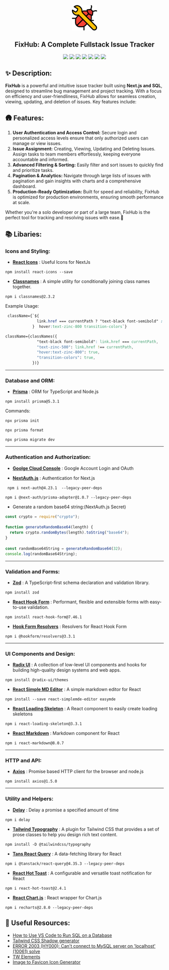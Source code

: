 <div align="center">
  <a href="https://github.com/Sumonta056/FixHub-Issue-Tracker-Website" target="blank">
  <img src="./app/assets/icon.png" width="80" alt="Logo" /></a>

  <h2> FixHub: A Complete Fullstack Issue Tracker </h2>

![](https://img.shields.io/badge/TypeScript-007ACC?style=for-the-badge&logo=typescript&logoColor=white) ![](https://img.shields.io/badge/Next.js-000000?style=for-the-badge&logo=next.js&logoColor=white) ![](https://img.shields.io/badge/Tailwind_CSS-38B2AC?style=for-the-badge&logo=tailwind-css&logoColor=white) ![](https://img.shields.io/badge/React-61DAFB?style=for-the-badge&logo=react&logoColor=black) ![](https://img.shields.io/badge/Prisma-3982CE?style=for-the-badge&logo=Prisma&logoColor=white) ![](https://img.shields.io/badge/Radix_UI-6200EE?style=for-the-badge&logo=radix-ui&logoColor=white) ![](https://img.shields.io/badge/NextAuth.js-000000?style=for-the-badge&logo=next.js&logoColor=white)

</div>

## ✨ Description:

**FixHub** is a powerful and intuitive issue tracker built using **Next.js and SQL**, designed to streamline bug management and project tracking. With a focus on efficiency and user-friendliness, FixHub allows for seamless creation, viewing, updating, and deletion of issues. Key features include:

## 🛖 Features:

1. **User Authentication and Access Control:** Secure login and personalized access levels ensure that only authorized users can manage or view issues.
2. **Issue Assignment:** Creating, Viewing, Updating and Deleting Issues. Assign tasks to team members effortlessly, keeping everyone accountable and informed.
3. **Advanced Filtering & Sorting:** Easily filter and sort issues to quickly find and prioritize tasks.
4. **Pagination & Analytics:** Navigate through large lists of issues with pagination and gain insights with charts and a comprehensive dashboard.
5. **Production-Ready Optimization:** Built for speed and reliability, FixHub is optimized for production environments, ensuring smooth performance at scale.

Whether you're a solo developer or part of a large team, FixHub is the perfect tool for tracking and resolving issues with ease.🐞

## 📚 Libaries:

### Icons and Styling:

- **[React Icons](https://react-icons.github.io/react-icons/)** : Useful Icons for NextJs

```
npm install react-icons --save
```

- **[Classnames](https://www.npmjs.com/package/classnames)** : A simple utility for conditionally joining class names together.

```
npm i classnames@2.3.2
```

Example Usage:

```css
 className={`${
              link.href === currentPath ? "text-black font-semibold" : "text-zinc-500"
            }  hover:text-zinc-800 transition-colors`}
```

```css
className={classNames({
              "text-black font-semibold": link.href === currentPath,
              "text-zinc-500": link.href !== currentPath,
              "hover:text-zinc-800": true,
              "transition-colors": true,
            })}
```

<hr>

### Database and ORM:

- **[Prisma](https://www.prisma.io/)** : ORM for TypeScript and Node.js

```
npm install prisma@5.3.1
```

Commands:

```
npx prisma init
```

```
npx prisma format
```

```
npx prisma migrate dev
```

<hr>

### Authentication and Authorization:

- **[Goolge Cloud Console](https://console.cloud.google.com/welcome?project=issuetracker-431504)** : Google Account Login and OAuth

- **[NextAuth.js](https://next-auth.js.org/)** : Authentication for Next.js

```
 npm i next-auth@4.23.1  --legacy-peer-deps
```

```
npm i @next-auth/prisma-adapter@1.0.7 --legacy-peer-deps
```

- Generate a random base64 string:(NextAuth.js Secret)

```javascript
const crypto = require("crypto");

function generateRandomBase64(length) {
  return crypto.randomBytes(length).toString("base64");
}

const randomBase64String = generateRandomBase64(32);
console.log(randomBase64String);
```

<hr>

### Validation and Forms:

- **[Zod](https://zod.dev/)** : A TypeScript-first schema declaration and validation library.

```
npm install zod
```

- **[React Hook Form](https://react-hook-form.com/)** : Performant, flexible and extensible forms with easy-to-use validation.

```
npm install react-hook-form@7.46.1
```

- **[Hook Form Resolvers](https://www.npmjs.com/package/@hookform/resolvers)** : Resolvers for React Hook Form

```
npm i @hookform/resolvers@3.3.1
```

<hr>

### UI Components and Design:

- **[Radix UI](https://www.radix-ui.com/themes/docs/overview/getting-started)** : A collection of low-level UI components and hooks for building high-quality design systems and web apps.

```
npm install @radix-ui/themes
```

- **[React Simple MD Editor](https://www.npmjs.com/package/react-simplemde-editor)** : A simple markdown editor for React

```
npm install --save react-simplemde-editor easymde
```

- **[React Loading Skeleton](https://www.npmjs.com/package/react-loading-skeleton)** : A React component to easily create loading skeletons

```
npm i react-loading-skeleton@3.3.1
```

- **[React Markdown](https://www.npmjs.com/package/react-markdown)** : Markdown component for React

```
npm i react-markdown@8.0.7
```

<hr>

### HTTP and API:

- **[Axios](https://axios-http.com/docs/intro)** : Promise based HTTP client for the browser and node.js

```
npm install axios@1.5.0
```

<hr>

### Utility and Helpers:

- **[Delay](https://www.npmjs.com/package/delay)** : Delay a promise a specified amount of time

```
npm i delay
```

- **[Tailwind Typography](https://www.npmjs.com/package/@tailwindcss/typography)** : A plugin for Tailwind CSS that provides a set of prose classes to help you design rich text content.

```
npm install -D @tailwindcss/typography
```

- **[Tans React Query](https://tanstack.com/query/latest)** : A data-fetching library for React

```
npm i @tanstack/react-query@4.35.3 --legacy-peer-deps
```

- **[React Hot Toast](https://react-hot-toast.com/)** : A configurable and versatile toast notification for React

```
npm i react-hot-toast@2.4.1
```

- **[React Chart.js](https://www.npmjs.com/package/react-chartjs-2)** : React wrapper for Chart.js

```
npm i recharts@2.8.0 --legacy-peer-deps
```


## 🔗 Useful Resources:

- [How to Use VS Code to Run SQL on a Database](https://www.youtube.com/watch?v=C0y35FpiLRAs)
- [Tailwind CSS Shadow generator](https://ui.aceternity.com/tools/box-shadows)
- [ERROR 2003 (HY000): Can't connect to MySQL server on 'localhost' (10061) solve](https://youtu.be/9haB3XP3FME?si=RrDhuNMpWIx27Gcd)
- [TW Elements](https://tw-elements.com/)
- [Image to Favicon Icon Generator](https://favicon.io/favicon-converter/)


